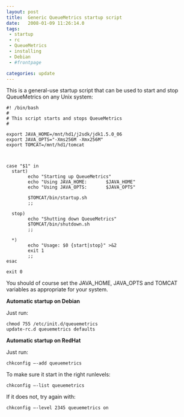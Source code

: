 ```yaml
---
layout: post
title:  Generic QueueMetrics startup script
date:   2008-01-09 11:26:14.0
tags:
 - startup
 - rc
 - QueueMetrics
 - installing
 - Debian
 - #frontpage

categories: update
---
```


This is a general-use startup script that can be used to start and stop QueueMetrics on any Unix system:

    
    #! /bin/bash
    #
    # This script starts and stops QueueMetrics
    #
    
    export JAVA_HOME=/mnt/hd1/j2sdk/jdk1.5.0_06
    export JAVA_OPTS="-Xms256M -Xmx256M"
    export TOMCAT=/mnt/hd1/tomcat
    
    
    
    case "$1" in
      start)
            echo "Starting up QueueMetrics"
            echo "Using JAVA_HOME:       $JAVA_HOME"
            echo "Using JAVA_OPTS:       $JAVA_OPTS"
    
            $TOMCAT/bin/startup.sh
            ;;
    
      stop)
            echo "Shutting down QueueMetrics"
            $TOMCAT/bin/shutdown.sh
            ;;
    
      *)
            echo "Usage: $0 {start|stop}" >&2
            exit 1
            ;;
    esac
    
    exit 0


You should of course set the JAVA_HOME, JAVA_OPTS and TOMCAT variables as appropriate for your system.


**Automatic startup on Debian**


Just run:

    
    chmod 755 /etc/init.d/queuemetrics
    update-rc.d queuemetrics defaults


**Automatic startup on RedHat**

Just run:

    
    chkconfig –-add queuemetrics

To make sure it start in the right runlevels:

    
    chkconfig –-list queuemetrics

If it does not, try again with:

    
    chkconfig –-level 2345 queuemetrics on


